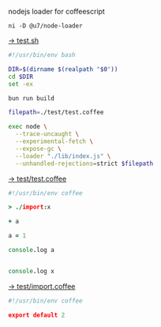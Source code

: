 nodejs loader for coffeescript

```
ni -D @u7/node-loader
```

[→ test.sh](test.sh)

```sh
#!/usr/bin/env bash

DIR=$(dirname $(realpath "$0"))
cd $DIR
set -ex

bun run build

filepath=./test/test.coffee

exec node \
  --trace-uncaught \
  --experimental-fetch \
  --expose-gc \
  --loader "./lib/index.js" \
  --unhandled-rejections=strict $filepath
```


[→ test/test.coffee](test/test.coffee)

```coffee
#!/usr/bin/env coffee

> ./import:x

+ a

a = 1

console.log a


console.log x
```


[→ test/import.coffee](test/import.coffee)

```coffee
#!/usr/bin/env coffee

export default 2
```

